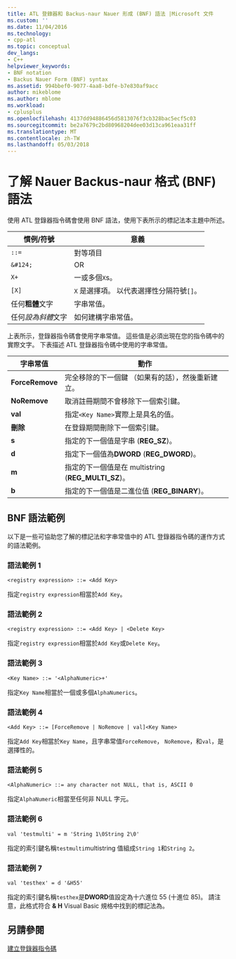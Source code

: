 ```yaml
---
title: ATL 登錄器和 Backus-naur Nauer 形成 (BNF) 語法 |Microsoft 文件
ms.custom: ''
ms.date: 11/04/2016
ms.technology:
- cpp-atl
ms.topic: conceptual
dev_langs:
- C++
helpviewer_keywords:
- BNF notation
- Backus Nauer Form (BNF) syntax
ms.assetid: 994bbef0-9077-4aa8-bdfe-b7e830af9acc
author: mikeblome
ms.author: mblome
ms.workload:
- cplusplus
ms.openlocfilehash: 4137dd94886456d5813076f3cb328bac5ecf5c03
ms.sourcegitcommit: be2a7679c2bd80968204dee03d13ca961eaa31ff
ms.translationtype: MT
ms.contentlocale: zh-TW
ms.lasthandoff: 05/03/2018
---
```

# <a name="understanding-backus-nauer-form-bnf-syntax"></a>了解 Nauer Backus-naur 格式 (BNF) 語法
使用 ATL 登錄器指令碼會使用 BNF 語法，使用下表所示的標記法本主題中所述。  
  
|慣例/符號|意義|  
|------------------------|-------------|  
|`::=`|對等項目|  
|`&#124;`|OR|  
|`X+`|一或多個`X`s。|  
|`[X]`|`X` 是選擇項。 以代表選擇性分隔符號`[]`。|  
|任何**粗體**文字|字串常值。|  
|任何*設為斜體*文字|如何建構字串常值。|  
  
 上表所示，登錄器指令碼會使用字串常值。 這些值是必須出現在您的指令碼中的實際文字。 下表描述 ATL 登錄器指令碼中使用的字串常值。  
  
|字串常值|動作|  
|--------------------|------------|  
|**ForceRemove**|完全移除的下一個鍵 （如果有的話），然後重新建立。|  
|**NoRemove**|取消註冊期間不會移除下一個索引鍵。|  
|**val**|指定`<Key Name>`實際上是具名的值。|  
|**刪除**|在登錄期間刪除下一個索引鍵。|  
|**s**|指定的下一個值是字串 (**REG_SZ**)。|  
|**d**|指定下一個值為**DWORD** (**REG_DWORD**)。|  
|**m**|指定的下一個值是在 multistring (**REG_MULTI_SZ**)。|  
|**b**|指定的下一個值是二進位值 (**REG_BINARY**)。|  
  
## <a name="bnf-syntax-examples"></a>BNF 語法範例  
 以下是一些可協助您了解的標記法和字串常值中的 ATL 登錄器指令碼的運作方式的語法範例。  
  
### <a name="syntax-example-1"></a>語法範例 1  
  
```  
<registry expression> ::= <Add Key>  
```  
  
 指定`registry expression`相當於`Add Key`。  
  
### <a name="syntax-example-2"></a>語法範例 2  
  
```  
<registry expression> ::= <Add Key> | <Delete Key>  
```  
  
 指定`registry expression`相當於`Add Key`或`Delete Key`。  
  
### <a name="syntax-example-3"></a>語法範例 3  
  
```  
<Key Name> ::= '<AlphaNumeric>+'  
```  
  
 指定`Key Name`相當於一個或多個`AlphaNumerics`。  
  
### <a name="syntax-example-4"></a>語法範例 4  
  
```  
<Add Key> ::= [ForceRemove | NoRemove | val]<Key Name>  
```  
  
 指定`Add Key`相當於`Key Name`，且字串常值`ForceRemove`， `NoRemove`，和`val`，是選擇性的。  
  
### <a name="syntax-example-5"></a>語法範例 5  
  
```  
<AlphaNumeric> ::= any character not NULL, that is, ASCII 0  
```  
  
 指定`AlphaNumeric`相當至任何非 NULL 字元。  
  
### <a name="syntax-example-6"></a>語法範例 6  
  
```  
val 'testmulti' = m 'String 1\0String 2\0'  
```  
  
 指定的索引鍵名稱`testmulti`multistring 值組成`String 1`和`String 2`。  
  
### <a name="syntax-example-7"></a>語法範例 7  
  
```  
val 'testhex' = d '&H55'  
```  
  
 指定的索引鍵名稱`testhex`是**DWORD**值設定為十六進位 55 (十進位 85)。 請注意，此格式符合 **& H** Visual Basic 規格中找到的標記法為。  
  
## <a name="see-also"></a>另請參閱  
 [建立登錄器指令碼](../atl/creating-registrar-scripts.md)

